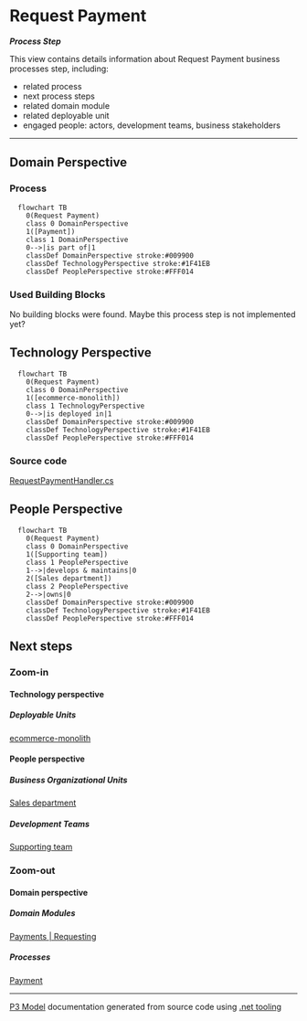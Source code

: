 ﻿
# Request Payment

***Process Step***  

This view contains details information about Request Payment business processes step, including:
- related process
- next process steps
- related domain module
- related deployable unit
- engaged people: actors, development teams, business stakeholders  

---



## Domain Perspective


### Process

```mermaid
  flowchart TB
    0(Request Payment)
    class 0 DomainPerspective
    1([Payment])
    class 1 DomainPerspective
    0-->|is part of|1
    classDef DomainPerspective stroke:#009900
    classDef TechnologyPerspective stroke:#1F41EB
    classDef PeoplePerspective stroke:#FFF014
```

### Used Building Blocks

No building blocks were found. Maybe this process step is not implemented yet?  

## Technology Perspective

```mermaid
  flowchart TB
    0(Request Payment)
    class 0 DomainPerspective
    1([ecommerce-monolith])
    class 1 TechnologyPerspective
    0-->|is deployed in|1
    classDef DomainPerspective stroke:#009900
    classDef TechnologyPerspective stroke:#1F41EB
    classDef PeoplePerspective stroke:#FFF014
```

### Source code

[RequestPaymentHandler.cs](../../../../../../../Sources/Payments/Payments.ProcessModel/Requesting/RequestPaymentHandler.cs)  

## People Perspective

```mermaid
  flowchart TB
    0(Request Payment)
    class 0 DomainPerspective
    1([Supporting team])
    class 1 PeoplePerspective
    1-->|develops & maintains|0
    2([Sales department])
    class 2 PeoplePerspective
    2-->|owns|0
    classDef DomainPerspective stroke:#009900
    classDef TechnologyPerspective stroke:#1F41EB
    classDef PeoplePerspective stroke:#FFF014
```

## Next steps


### Zoom-in


#### Technology perspective


##### Deployable Units

[ecommerce-monolith](../../../../Technology/DeployableUnits/EcommerceMonolith.md)  

#### People perspective


##### Business Organizational Units

[Sales department](../../../../People/BusinessOrganizationalUnits/SalesDepartment.md)  

##### Development Teams

[Supporting team](../../../../People/DevelopmentTeams/SupportingTeam.md)  

### Zoom-out


#### Domain perspective


##### Domain Modules

[Payments | Requesting](Requesting.md)  

##### Processes

[Payment](../../../Processes/Payment.md)  

---

[P3 Model](https://github.com/P3-model/P3-model) documentation generated from source code using [.net tooling](https://github.com/P3-model/P3-model-dotnet)